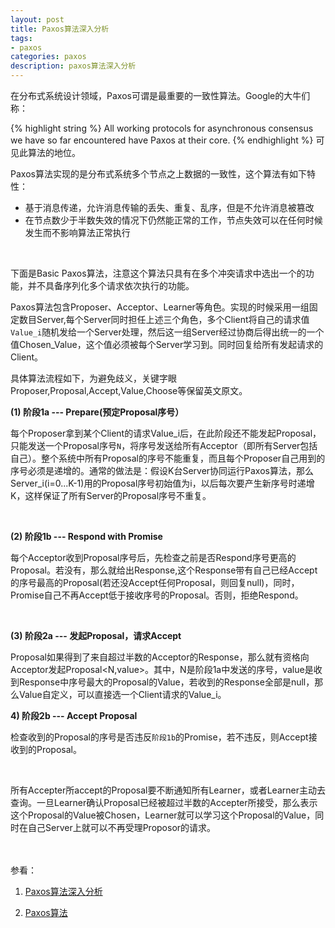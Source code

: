 ```yaml
---
layout: post
title: Paxos算法深入分析
tags:
- paxos
categories: paxos
description: paxos算法深入分析
---
```


在分布式系统设计领域，Paxos可谓是最重要的一致性算法。Google的大牛们称：

<!-- more -->
{% highlight string %}
All working protocols for asynchronous consensus we have so far encountered have Paxos at their core.
{% endhighlight %}
可见此算法的地位。

Paxos算法实现的是分布式系统多个节点之上数据的一致性，这个算法有如下特性：

* 基于消息传递，允许消息传输的丢失、重复、乱序，但是不允许消息被篡改
* 在节点数少于半数失效的情况下仍然能正常的工作，节点失效可以在任何时候发生而不影响算法正常执行

<br />

下面是Basic Paxos算法，注意这个算法只具有在多个冲突请求中选出一个的功能，并不具备序列化多个请求依次执行的功能。

Paxos算法包含Proposer、Acceptor、Learner等角色。实现的时候采用一组固定数目Server,每个Server同时担任上述三个角色，多个Client将自己的请求值```Value_i```随机发给一个Server处理，然后这一组Server经过协商后得出统一的一个值Chosen_Value，这个值必须被每个Server学习到。同时回复给所有发起请求的Client。

具体算法流程如下，为避免歧义，关键字眼Proposer,Proposal,Accept,Value,Choose等保留英文原文。


**(1) 阶段1a --- Prepare(预定Proposal序号）**

每个Proposer拿到某个Client的请求Value_i后，在此阶段还不能发起Proposal，只能发送一个Proposal序号```N```，将序号发送给所有Acceptor（即所有Server包括自己）。整个系统中所有Proposal的序号不能重复，而且每个Proposer自己用到的序号必须是递增的。通常的做法是：假设K台Server协同运行Paxos算法，那么Server_i(i=0...K-1)用的Proposal序号初始值为i，以后每次要产生新序号时递增K，这样保证了所有Server的Proposal序号不重复。

<br />

**(2) 阶段1b --- Respond with Promise**
 
每个Acceptor收到Proposal序号后，先检查之前是否Respond序号更高的Proposal。若没有，那么就给出Response,这个Response带有自己已经Accept的序号最高的Proposal(若还没Accept任何Proposal，则回复null)，同时，Promise自己不再Accept低于接收序号的Proposal。否则，拒绝Respond。

<br />

**(3) 阶段2a --- 发起Proposal，请求Accept**

Proposal如果得到了来自超过半数的Acceptor的Response，那么就有资格向Acceptor发起Proposal<N,value>。其中，N是阶段1a中发送的序号，value是收到Response中序号最大的Proposal的Value，若收到的Response全部是null，那么Value自定义，可以直接选一个Client请求的Value_i。


**4) 阶段2b --- Accept Proposal**

检查收到的Proposal的序号是否违反```阶段1b```的Promise，若不违反，则Accept接收到的Proposal。


<br />

所有Accepter所accept的Proposal要不断通知所有Learner，或者Learner主动去查询。一旦Learner确认Proposal已经被超过半数的Accepter所接受，那么表示这个Proposal的Value被Chosen，Learner就可以学习这个Proposal的Value，同时在自己Server上就可以不再受理Proposor的请求。




<br />
<br />
参看：

1. [Paxos算法深入分析](http://blog.csdn.net/anderscloud/article/details/7175209)

2. [Paxos算法](https://zh.wikipedia.org/zh-cn/Paxos%E7%AE%97%E6%B3%95)



<br />
<br />
<br />


